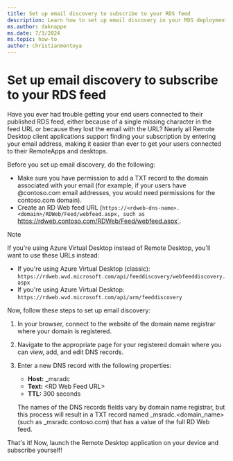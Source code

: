 ```yaml
---
title: Set up email discovery to subscribe to your RDS feed
description: Learn how to set up email discovery in your RDS deployment.
ms.author: daknappe
ms.date: 7/3/2024
ms.topic: how-to
author: christianmontoya
---
```

# Set up email discovery to subscribe to your RDS feed

Have you ever had trouble getting your end users connected to their published RDS feed, either because of a single missing character in the feed URL or because they lost the email with the URL? Nearly all Remote Desktop client applications support finding your subscription by entering your email address, making it easier than ever to get your users connected to their RemoteApps and desktops.

Before you set up email discovery, do the following:

- Make sure you have permission to add a TXT record to the domain associated with your email (for example, if your users have @contoso.com email addresses, you would need permissions for the contoso.com domain).
- Create an RD Web feed URL (`https://<rdweb-dns-name>.<domain>/RDWeb/Feed/webfeed.aspx, such as `https://rdweb.contoso.com/RDWeb/Feed/webfeed.aspx`.

>[!NOTE]
>If you're using Azure Virtual Desktop instead of Remote Desktop, you'll want to use these URLs instead:
>
>- If you're using Azure Virtual Desktop (classic): `https://rdweb.wvd.microsoft.com/api/feeddiscovery/webfeeddiscovery.aspx`
>- If you're using Azure Virtual Desktop: `https://rdweb.wvd.microsoft.com/api/arm/feeddiscovery`

Now, follow these steps to set up email discovery:

1. In your browser, connect to the website of the domain name registrar where your domain is registered.
2. Navigate to the appropriate page for your registered domain where you can view, add, and edit DNS records.
3. Enter a new DNS record with the following properties:
   - **Host:** _msradc
   - **Text:** \<RD Web Feed URL\>
   - **TTL:** 300 seconds

   The names of the DNS records fields vary by domain name registrar, but this process will result in a TXT record named _msradc.\<domain_name\> (such as _msradc.contoso.com) that has a value of the full RD Web feed.

That's it! Now, launch the Remote Desktop application on your device and subscribe yourself!
